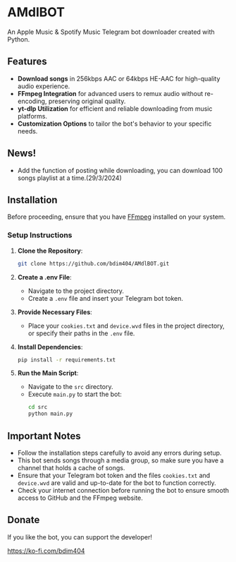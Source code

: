 # AMdlBOT

An Apple Music & Spotify Music Telegram bot downloader created with Python.

## Features

- **Download songs** in 256kbps AAC or 64kbps HE-AAC for high-quality audio experience.
- **FFmpeg Integration** for advanced users to remux audio without re-encoding, preserving original quality.
- **yt-dlp Utilization** for efficient and reliable downloading from music platforms.
- **Customization Options** to tailor the bot's behavior to your specific needs.

## News!

- Add the function of posting while downloading, you can download 100 songs playlist at a time.(29/3/2024)

## Installation

Before proceeding, ensure that you have [FFmpeg](https://ffmpeg.org/download.html) installed on your system.

### Setup Instructions

1. **Clone the Repository**:
   ```bash
   git clone https://github.com/bdim404/AMdlBOT.git
   ```

2. **Create a .env File**:
   - Navigate to the project directory.
   - Create a `.env` file and insert your Telegram bot token.

3. **Provide Necessary Files**:
   - Place your `cookies.txt` and `device.wvd` files in the project directory, or specify their paths in the `.env` file.

4. **Install Dependencies**:
   ```bash
   pip install -r requirements.txt
   ```

5. **Run the Main Script**:
   - Navigate to the `src` directory.
   - Execute `main.py` to start the bot:
     ```bash
     cd src
     python main.py
     ```

## Important Notes

- Follow the installation steps carefully to avoid any errors during setup.
- This bot sends songs through a media group, so make sure you have a channel that holds a cache of songs.
- Ensure that your Telegram bot token and the files `cookies.txt` and `device.wvd` are valid and up-to-date for the bot to function correctly.
- Check your internet connection before running the bot to ensure smooth access to GitHub and the FFmpeg website.

## Donate

If you like the bot, you can support the developer!

https://ko-fi.com/bdim404
